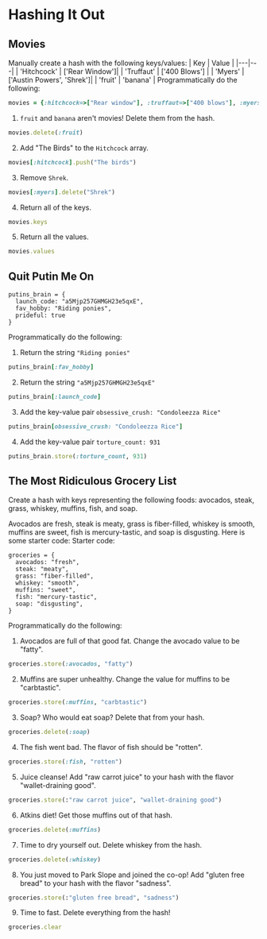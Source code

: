 # Hashing It Out
## Movies
Manually create a hash with the following keys/values:
| Key | Value |
|---|---|
| 'Hitchcock' | ['Rear Window']|
| 'Truffaut' | ['400 Blows'] |
| 'Myers'  | ['Austin Powers', 'Shrek']|
| 'fruit' | 'banana' |
Programmatically do the following:
```ruby 
movies = {:hitchcock=>["Rear window"], :truffaut=>["400 blows"], :myers=>["Austin Powers", "Shrek"], :fruit=>"Banana"}
```
1. `fruit` and `banana` aren't movies! Delete them from the hash.
```ruby
movies.delete(:fruit)
```
2. Add "The Birds" to the `Hitchcock` array.
```ruby
movies[:hitchcock].push("The birds")
```
3. Remove `Shrek`.
```ruby
movies[:myers].delete("Shrek")
```
4. Return all of the keys.
```ruby
movies.keys    
```
5. Return all the values.
```ruby
movies.values
```
## Quit Putin Me On
```
putins_brain = {
  launch_code: "a5Mjp257GHMGH23e5qxE",
  fav_hobby: "Riding ponies",
  prideful: true
}
```
Programmatically do the following:
1. Return the string `"Riding ponies"`
```ruby
putins_brain[:fav_hobby]
```
2. Return the string `"a5Mjp257GHMGH23e5qxE"`
```ruby
putins_brain[:launch_code]
```
3. Add the key-value pair `obsessive_crush: "Condoleezza Rice"`
```ruby
putins_brain[obsessive_crush: "Condoleezza Rice"]
```
4. Add the key-value pair `torture_count: 931`
```ruby
putins_brain.store(:torture_count, 931)
```
## The Most Ridiculous Grocery List
Create a hash with keys representing the following foods: avocados, steak, grass, whiskey, muffins, fish, and soap.


Avocados are fresh, steak is meaty, grass is fiber-filled, whiskey is smooth, muffins are sweet, fish is mercury-tastic, and soap is disgusting. Here is some starter code:
Starter code:
```
groceries = {
  avocados: "fresh",
  steak: "meaty",
  grass: "fiber-filled",
  whiskey: "smooth",
  muffins: "sweet",
  fish: "mercury-tastic",
  soap: "disgusting",
}
```
Programmatically do the following:
1. Avocados are full of that good fat. Change the avocado value to be "fatty".
```ruby
groceries.store(:avocados, "fatty")
```
2. Muffins are super unhealthy. Change the value for muffins to be "carbtastic".
```ruby
groceries.store(:muffins, "carbtastic")
```
3. Soap? Who would eat soap? Delete that from your hash.
```ruby
groceries.delete(:soap)
```
4. The fish went bad. The flavor of fish should be "rotten".
```ruby
groceries.store(:fish, "rotten")
```
5. Juice cleanse! Add "raw carrot juice" to your hash with the flavor "wallet-draining good".
```ruby
groceries.store(:"raw carrot juice", "wallet-draining good")
```
6. Atkins diet! Get those muffins out of that hash.
```ruby
groceries.delete(:muffins)
```
7. Time to dry yourself out. Delete whiskey from the hash.
```ruby
groceries.delete(:whiskey)
```
8. You just moved to Park Slope and joined the co-op! Add "gluten free bread" to your hash with the flavor "sadness".
```ruby
groceries.store(:"gluten free bread", "sadness")
```
9. Time to fast. Delete everything from the hash!
```ruby
groceries.clear
```